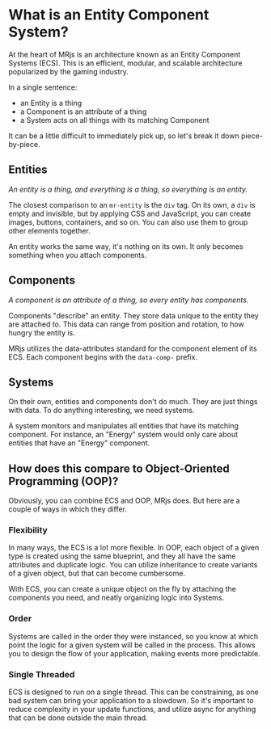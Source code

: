 # What is an Entity Component System?

At the heart of MRjs is an architecture known as an Entity Component Systems (ECS). This is an efficient, modular, and scalable architecture popularized by the gaming industry. 

In a single sentence:
- an Entity is a thing
- a Component is an attribute of a thing
- a System acts on all things with its matching Component 

It can be a little difficult to immediately pick up, so let's break it down piece-by-piece. 

## Entities

_An entity is a thing, and everything is a thing, so everything is an entity._

The closest comparison to an `mr-entity` is the `div` tag. On its own, a `div` is empty and invisible, but by applying CSS and JavaScript, you can create images, buttons, containers, and so on. You can also use them to group other elements together.

An entity works the same way, it's nothing on its own. It only becomes something when you attach components.

## Components

_A component is an attribute of a thing, so every entity has components._

Components "describe" an entity. They store data unique to the entity they are attached to. This data can range from position and rotation, to how hungry the entity is.

MRjs utilizes the data-attributes standard for the component element of its ECS. Each component begins with the `data-comp-` prefix.

## Systems

On their own, entities and components don't do much. They are just things with data. To do anything interesting, we need systems.

A system monitors and manipulates all entities that have its matching component. For instance, an "Energy" system would only care about entities that have an "Energy" component.

## How does this compare to Object-Oriented Programming (OOP)?

Obviously, you can combine ECS and OOP, MRjs does. But here are a couple of ways in which they differ.

### Flexibility

In many ways, the ECS is a lot more flexible. In OOP, each object of a given type is created using the same blueprint, and they all have the same attributes and duplicate logic. You can utilize inheritance to create variants of a given object, but that can become cumbersome. 

With ECS, you can create a unique object on the fly by attaching the components you need, and neatly organizing logic into Systems.

### Order

Systems are called in the order they were instanced, so you know at which point the logic for a given system will be called in the process. This allows you to design the flow of your application, making events more predictable.

### Single Threaded

ECS is designed to run on a single thread. This can be constraining, as one bad system can bring your application to a slowdown. So it's important to reduce complexity in your update functions, and utilize async for anything that can be done outside the main thread.
